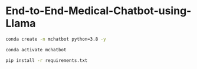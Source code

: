 # End-to-End-Medical-Chatbot-using-Llama


```bash 
conda create -n mchatbot python=3.8 -y
```


```bash
conda activate mchatbot
```

```bash
pip install -r requirements.txt
```
